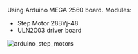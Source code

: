 Using Arduino MEGA 2560 board.
Modules:
  * Step Motor 28BYj-48
  * ULN2003 driver board

![arduino_step_motors](https://user-images.githubusercontent.com/61236255/198897488-c4f40a58-1ed3-4477-af76-371889e7b6cb.png)

